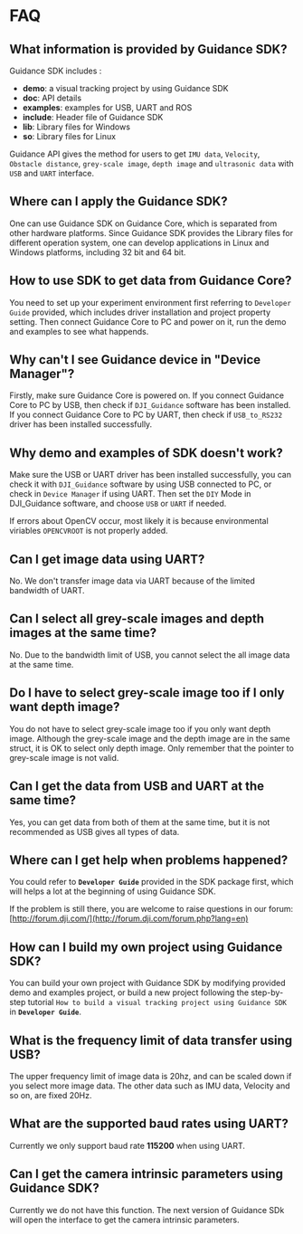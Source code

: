 # FAQ

## What information is provided by Guidance SDK? 
Guidance SDK includes :

-	**demo**: a visual tracking project by using Guidance SDK
-	**doc**: API details
-	**examples**: examples for USB, UART and ROS
-	**include**: Header file of Guidance SDK 
-	**lib**: Library files for Windows
-	**so**: Library files for Linux

Guidance API gives the method for users to get `IMU data`, `Velocity`, `Obstacle distance`,  `grey-scale image`, `depth image` and `ultrasonic data` with `USB` and `UART` interface.


## Where can I apply the Guidance SDK?
One can use Guidance SDK on Guidance Core, which is separated from other hardware platforms. 
Since Guidance SDK provides the Library files for different operation system, one can develop applications in Linux and Windows platforms, including 32 bit and 64 bit. 


## How to use SDK to get data from Guidance Core?
You need to set up your experiment environment first referring to `Developer Guide` provided, which includes driver installation and project property setting. 
Then connect Guidance Core to PC and power on it, run the demo and examples to see what happends.


## Why can't I see Guidance device in "Device Manager"?
Firstly, make sure Guidance Core is powered on. If you connect Guidance Core to PC by USB, then check if `DJI_Guidance` software has been installed. 
If you connect Guidance Core to PC by UART, then check if `USB_to_RS232` driver has been installed successfully. 


## Why demo and examples of SDK doesn't work?
Make sure the USB or UART driver has been installed successfully, you can check it with `DJI_Guidance` software by using USB connected to PC, or check in `Device Manager` if using UART. 
Then set the `DIY` Mode in DJI_Guidance software, and choose `USB` or `UART` if needed. 

If errors about OpenCV occur, most likely it is because environmental viriables `OPENCVROOT` is not properly added.


## Can I get image data using UART?
No. We don't transfer image data via UART because of the limited bandwidth of UART.


## Can I select all grey-scale images and depth images at the same time? 
No. Due to the bandwidth limit of USB, you cannot select the all image data at the same time.


## Do I have to select grey-scale image too if I only want depth image?
You do not have to select grey-scale image too if you only want depth image. Although the grey-scale image and the depth image are in the same struct, it is OK to select only depth image. Only remember that the pointer to grey-scale image is not valid.


## Can I get the data from USB and UART at the same time?
Yes, you can get data from both of them at the same time, but it is not recommended as USB gives all types of data.


## Where can I get help when problems happened?
You could refer to **`Developer Guide`** provided in the SDK package first, which will helps a lot at the beginning of using Guidance SDK. 

If the problem is still there, you are welcome to raise questions in our forum: [http://forum.dji.com/](http://forum.dji.com/forum.php?lang=en)


## How can I build my own project using Guidance SDK?
You can build your own project with Guidance SDK by modifying provided demo and examples project, or build a new project following the step-by-step tutorial `How to build a visual tracking project using Guidance SDK` in **`Developer Guide`**.


## What is the frequency limit of data transfer using USB?
The upper frequency limit of image data is 20hz, and can be scaled down if you select more image data. The other data such as IMU data, Velocity and so on, are fixed 20Hz.


## What are the supported baud rates using UART?
Currently we only support baud rate **115200** when using UART. 


## Can I get the camera intrinsic parameters using Guidance SDK?
Currently we do not have this function. The next version of Guidance SDk will open the interface to get the camera intrinsic parameters.